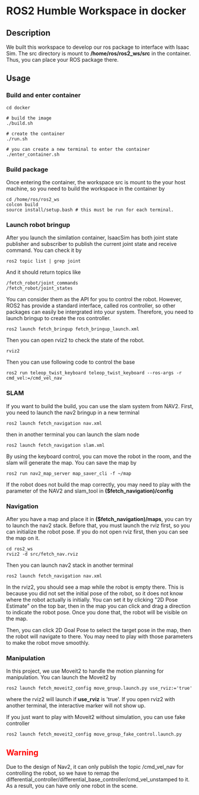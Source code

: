 # ROS2 Humble Workspace in docker

## Description
We built this workspace to develop our ros package to interface with Isaac Sim. The src directory is mount to __/home/ros/ros2_ws/src__ in the container. Thus, you can place your ROS package there.

## Usage

### Build and enter container
```
cd docker

# build the image
./build.sh

# create the container
./run.sh

# you can create a new terminal to enter the container
./enter_container.sh
```

### Build package
Once entering the container, the workspace src is mount to the your host machine, so you need to build the workspace in the container by
```
cd /home/ros/ros2_ws
colcon build
source install/setup.bash # this must be run for each terminal.
```

### Launch robot bringup

After you launch the similation container, IsaacSim has both joint state publisher and subscriber to publish the current joint state and receive command. You can check it by 
```
ros2 topic list | grep joint
``` 
And it should return topics like
```
/fetch_robot/joint_commands
/fetch_robot/joint_states
```
You can consider them as the API for you to control the robot. However, ROS2 has provide a standard interface, called ros controller, so other packages can easily be intergrated into your system. Therefore, you need to launch bringup to create the ros controller.
```
ros2 launch fetch_bringup fetch_bringup_launch.xml
```

Then you can open rviz2 to check the state of the robot.
```
rviz2
```

Then you can use following code to control the base
```
ros2 run teleop_twist_keyboard teleop_twist_keyboard --ros-args -r cmd_vel:=/cmd_vel_nav
```

### SLAM
If you want to build the build, you can use the slam system from NAV2. First, you need to launch the nav2 bringup in a new terminal

```
ros2 launch fetch_navigation nav.xml
```
then in another terminal you can launch the slam node
```
ros2 launch fetch_navigation slam.xml
```
By using the keyboard control, you can move the robot in the room, and the slam will generate the map. You can save the map by
```
ros2 run nav2_map_server map_saver_cli -f ~/map
```

If the robot does not build the map correctly, you may need to play with the parameter of the NAV2 and slam_tool in __($fetch_navigation)/config__

### Navigation
After you have a map and place it in __($fetch_navigation)/maps__, you can try to launch the nav2 stack. Before that, you must launch the rviz first, so you can initialize the robot pose. If you do not open rviz first, then you can see the map on it.
```
cd ros2_ws
rviz2 -d src/fetch_nav.rviz
```

Then you can launch nav2 stack in another terminal
```
ros2 launch fetch_navigation nav.xml
```

In the rviz2, you should see a map while the robot is empty there. This is because you did not set the initial pose of the robot, so it does not know where the robot actually is initially. You can set it by clicking "2D Pose Estimate" on the top bar, then in the map you can click and drag a direction to indicate the robot pose. Once you done that, the robot will be visible on the map.

Then, you can click 2D Goal Pose to select the target pose in the map, then the robot will navigate to there. You may need to play with those parameters to make the robot move smoothly.

### Manipulation
In this project, we use Moveit2 to handle the motion planning for manipulation. You can launch the Moveit2 by
```
ros2 launch fetch_moveit2_config move_group.launch.py use_rviz:='true'
```
where the rviz2 will launch if __use_rviz__ is 'true'. If you open rviz2 with another terminal, the interactive marker will not show up.

If you just want to play with Moveit2 without simulation, you can use fake controller 
```
ros2 launch fetch_moveit2_config move_group_fake_control.launch.py
```

## <span style="color:red">Warning</span>
Due to the design of Nav2, it can only publish the topic /cmd_vel_nav for controlling the robot, so we have to remap the differential_controller/differential_base_controller/cmd_vel_unstamped to it. As a result, you can have only one robot in the scene.